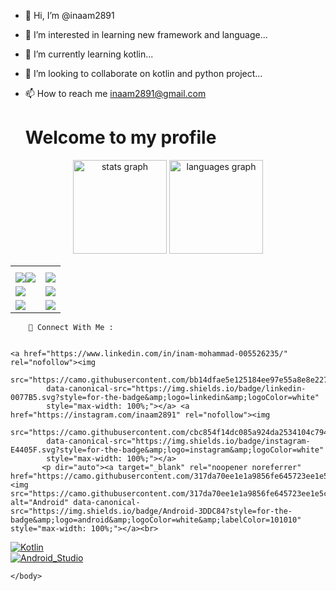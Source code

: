 - 👋 Hi, I’m @inaam2891
- 👀 I’m interested in learning new framework and language...
- 🌱 I’m currently learning kotlin...
- 💞️ I’m looking to collaborate on kotlin and python project...
- 📫 How to reach me inaam2891@gmail.com

       
       
       
       
  <html>
        
    <body>

    <h1>Welcome to my profile</h1>
 <div align="center">
        <img src="https://github-readme-stats.vercel.app/api?username=inaam2891&hide_title=false&hide_rank=false&show_icons=true&include_all_commits=true&count_private=true&disable_animations=false&theme=dracula&locale=en&hide_border=false"
            height="150" alt="stats graph">
        <img src="https://github-readme-stats.vercel.app/api/top-langs?username=inaam2891&locale=en&hide_title=false&layout=compact&card_width=320&langs_count=5&theme=dracula&hide_border=false"
            height="150" alt="languages graph">
    </div>
     <table>
        <tr>
            <th></th>
            <th></th>
        </tr>
        <tr>
            <td><img src="https://camo.githubusercontent.com/634a52e02027770a30b45f7a41eaea273b8d04761466a8da8458678b55f5f98c/68747470733a2f2f696d672e736869656c64732e696f2f62616467652f2d4b6f746c696e2d4641363430303f7374796c653d666c61742d737175617265266c6f676f3d6b6f746c696e266c6f676f436f6c6f723d7768697465"
                    data-canonical-src="https://img.shields.io/badge/-Kotlin-FA6400?style=flat-square&amp;logo=kotlin&amp;logoColor=white"
                    style="max-width: 100%;"><img
                    src="https://camo.githubusercontent.com/06d39ff453d7504cb1a8c02e4955a9d31ec8ece30c7fa61e13b23fb53c8ed996/68747470733a2f2f696d672e736869656c64732e696f2f62616467652f2d4a6176612d4543344433373f7374796c653d666c61742d737175617265266c6f676f3d6a617661266c6f676f436f6c6f723d7768697465"
                    data-canonical-src="https://img.shields.io/badge/-Kotlin-FA6400?style=flat-square&amp;logo=kotlin&amp;logoColor=white"
                    style="max-width: 100%;"></td>
            <td><img src="https://camo.githubusercontent.com/0999ec20f1112070c606e117f61dd21177179f9b40d4f66b94adbb3978adeabb/68747470733a2f2f696d672e736869656c64732e696f2f62616467652f2d4769746875622d3138313731373f7374796c653d666c61742d737175617265266c6f676f3d476974487562266c6f676f436f6c6f723d7768697465"
                    data-canonical-src="https://img.shields.io/badge/-Github-181717?style=flat-square&amp;logo=GitHub&amp;logoColor=white"
                    style="max-width: 100%;"></td>
        </tr>
        <tr>
            <td><img src="https://camo.githubusercontent.com/228aa1c593b4f2ccf144f3cf2d8e618bb58dbb38c8f1ddfa160579226bbcffde/68747470733a2f2f696d672e736869656c64732e696f2f62616467652f2d416e64726f696425323053747564696f2d3432423838333f7374796c653d666c61742d737175617265266c6f676f3d416e64726f6964266c6f676f436f6c6f723d7768697465"
                    data-canonical-src="https://img.shields.io/badge/-Android%20Studio-42B883?style=flat-square&amp;logo=Android&amp;logoColor=white"
                    style="max-width: 100%;"></td>
            <td><img src="https://camo.githubusercontent.com/07ac7b101091ce967cca5778ea40aa8a76e6833f65d340589cb0946ef2b8b13a/68747470733a2f2f696d672e736869656c64732e696f2f62616467652f2d4769742d4634344432373f7374796c653d666c61742d737175617265266c6f676f3d476974266c6f676f436f6c6f723d7768697465"
                    data-canonical-src="https://img.shields.io/badge/-Git-F44D27?style=flat-square&amp;logo=Git&amp;logoColor=white"
                    style="max-width: 100%;"></td>
        </tr>
        <tr>
            <td><img src="https://camo.githubusercontent.com/0c7d354a8e20ec01d52ae5e4b3d06b3d8c04213e62385491526136fdb81931d7/68747470733a2f2f696d672e736869656c64732e696f2f62616467652f2d48544d4c352d4533344632363f7374796c653d666c61742d737175617265266c6f676f3d48544d4c35266c6f676f436f6c6f723d7768697465"
                    data-canonical-src="https://img.shields.io/badge/-HTML5-E34F26?style=flat-square&amp;logo=HTML5&amp;logoColor=white"
                    style="max-width: 100%;"></td>
            <td><img src="https://camo.githubusercontent.com/f014cb541d93c2f1aeabc747e1f91385dc47de746c112eb1cdfe1d599c4edaf2/68747470733a2f2f696d672e736869656c64732e696f2f62616467652f2d435353332d3135373242363f7374796c653d666c61742d737175617265266c6f676f3d43535333266c6f676f436f6c6f723d7768697465"
                    data-canonical-src="https://img.shields.io/badge/-CSS3-1572B6?style=flat-square&amp;logo=CSS3&amp;logoColor=white"
                    style="max-width: 100%;"></td>
        </tr>
    </table>
       
        📣 Connect With Me :


    <a href="https://www.linkedin.com/in/inam-mohammad-005526235/" rel="nofollow"><img
            src="https://camo.githubusercontent.com/bb14dfae5e125184ee97e55a8e8e227d72ac96bb53791a835ead9e0bfdf0b9df/68747470733a2f2f696d672e736869656c64732e696f2f62616467652f6c696e6b6564696e2d3030373742352e7376673f7374796c653d666f722d7468652d6261646765266c6f676f3d6c696e6b6564696e266c6f676f436f6c6f723d7768697465"
            data-canonical-src="https://img.shields.io/badge/linkedin-0077B5.svg?style=for-the-badge&amp;logo=linkedin&amp;logoColor=white"
            style="max-width: 100%;"></a> <a href="https://instagram.com/inaam2891" rel="nofollow"><img
            src="https://camo.githubusercontent.com/cbc854f14dc085a924da2534104c794ca78d82e06e9c02629530d3cf28b944e7/68747470733a2f2f696d672e736869656c64732e696f2f62616467652f696e7374616772616d2d4534343035462e7376673f7374796c653d666f722d7468652d6261646765266c6f676f3d696e7374616772616d266c6f676f436f6c6f723d7768697465"
            data-canonical-src="https://img.shields.io/badge/instagram-E4405F.svg?style=for-the-badge&amp;logo=instagram&amp;logoColor=white"
            style="max-width: 100%;"></a>
           <p dir="auto"><a target="_blank" rel="noopener noreferrer" href="https://camo.githubusercontent.com/317da70ee1e1a9856fe645723ee1e5c54a2eee0189b037ad64159035c911f55b/68747470733a2f2f696d672e736869656c64732e696f2f62616467652f416e64726f69642d3344444338343f7374796c653d666f722d7468652d6261646765266c6f676f3d616e64726f6964266c6f676f436f6c6f723d7768697465266c6162656c436f6c6f723d313031303130"><img src="https://camo.githubusercontent.com/317da70ee1e1a9856fe645723ee1e5c54a2eee0189b037ad64159035c911f55b/68747470733a2f2f696d672e736869656c64732e696f2f62616467652f416e64726f69642d3344444338343f7374796c653d666f722d7468652d6261646765266c6f676f3d616e64726f6964266c6f676f436f6c6f723d7768697465266c6162656c436f6c6f723d313031303130" alt="Android" data-canonical-src="https://img.shields.io/badge/Android-3DDC84?style=for-the-badge&amp;logo=android&amp;logoColor=white&amp;labelColor=101010" style="max-width: 100%;"></a><br>
<a target="_blank" rel="noopener noreferrer" href="https://camo.githubusercontent.com/554b56b332325b2023acdafdbcc29ec30e22cba19fc8d4697389ffe06202c889/68747470733a2f2f696d672e736869656c64732e696f2f62616467652f4b6f746c696e2d3030393544353f7374796c653d666f722d7468652d6261646765266c6f676f3d6b6f746c696e266c6f676f436f6c6f723d7768697465266c6162656c436f6c6f723d313031303130"><img src="https://camo.githubusercontent.com/554b56b332325b2023acdafdbcc29ec30e22cba19fc8d4697389ffe06202c889/68747470733a2f2f696d672e736869656c64732e696f2f62616467652f4b6f746c696e2d3030393544353f7374796c653d666f722d7468652d6261646765266c6f676f3d6b6f746c696e266c6f676f436f6c6f723d7768697465266c6162656c436f6c6f723d313031303130" alt="Kotlin" data-canonical-src="https://img.shields.io/badge/Kotlin-0095D5?style=for-the-badge&amp;logo=kotlin&amp;logoColor=white&amp;labelColor=101010" style="max-width: 100%;"></a><br>
<a target="_blank" rel="noopener noreferrer" href="https://camo.githubusercontent.com/3994c275eec45639c70521c4c0d0c8b438a9059493020680ca806ade576f821d/68747470733a2f2f696d672e736869656c64732e696f2f62616467652f416e64726f69645f53747564696f2d3344444338343f7374796c653d666f722d7468652d6261646765266c6f676f3d616e64726f69642d73747564696f266c6f676f436f6c6f723d7768697465266c6162656c436f6c6f723d313031303130"><img src="https://camo.githubusercontent.com/3994c275eec45639c70521c4c0d0c8b438a9059493020680ca806ade576f821d/68747470733a2f2f696d672e736869656c64732e696f2f62616467652f416e64726f69645f53747564696f2d3344444338343f7374796c653d666f722d7468652d6261646765266c6f676f3d616e64726f69642d73747564696f266c6f676f436f6c6f723d7768697465266c6162656c436f6c6f723d313031303130" alt="Android_Studio" data-canonical-src="https://img.shields.io/badge/Android_Studio-3DDC84?style=for-the-badge&amp;logo=android-studio&amp;logoColor=white&amp;labelColor=101010" style="max-width: 100%;"></a><br></p>


    </body>
</html>




